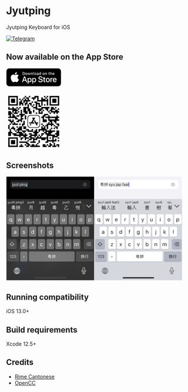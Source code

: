 Jyutping
======

Jyutping Keyboard for iOS

[![Telegram](https://img.shields.io/badge/Telegram-@jyutping-blue?style=for-the-badge&logo=telegram)](https://t.me/jyutping)

## Now available on the App Store

<a href="https://apps.apple.com/app/id1509367629">
<img src="images/app-store-badge.png" alt="App Store badge" width="150"/>
</a><br>
<br>
<a href="https://apps.apple.com/app/id1509367629">
<img src="images/app-store-link-qrcode.png" alt="App Store QR Code" width="150"/>
</a>

## Screenshots
<img src="images/screenshot.png" alt="screenshots" width="480"/>

## Running compatibility
iOS 13.0+

## Build requirements
Xcode 12.5+

## Credits
- [Rime Cantonese](https://github.com/rime/rime-cantonese)  
- [OpenCC](https://github.com/BYVoid/OpenCC)  
